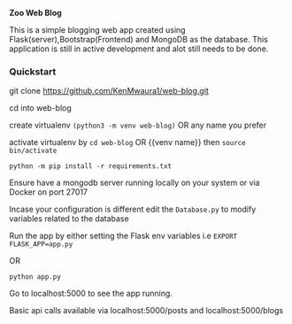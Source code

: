 **Zoo Web Blog** 

This is a simple blogging web app created using Flask(server),Bootstrap(Frontend) and MongoDB as the database.
This application is still in active development and alot still needs to be done.

### **Quickstart**

git clone https://github.com/KenMwaura1/web-blog.git

cd into web-blog

create virtualenv `(python3 -m venv web-blog)` OR any name you prefer

activate virtualenv by `cd web-blog` OR {{venv name}} then `source bin/activate`

`python -m pip install -r requirements.txt`

Ensure have a mongodb server running locally on your system or via Docker on port 27017

Incase your configuration is different edit the `Database.py` to modify variables related to the database

Run the app by either setting the Flask env variables i.e `EXPORT FLASK_APP=app.py`

OR 

`python app.py`

Go to localhost:5000 to see the app running.

Basic api calls available via localhost:5000/posts and localhost:5000/blogs

